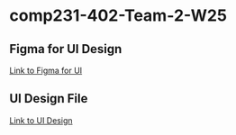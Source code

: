 # comp231-402-Team-2-W25

## Figma for UI Design
[Link to Figma for UI](https://www.figma.com/design/ey9eSdwdZQ75f1vrWGBPGs/COMP231_Team2?node-id=0-1&t=mJhy1WpkZAdFv1kr-1)

## UI Design File
[Link to UI Design](UI_Design.md)
